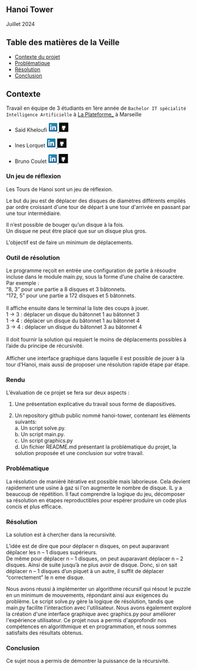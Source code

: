 ## Hanoi Tower



Juillet 2024

## Table des matières de la Veille

- [Contexte du projet](#Contexte)
- [Problématique](#Problématique)
- [Résolution](#Résolution)
- [Conclusion](#Conclusion)

## Contexte
Travail en équipe de 3 étudiants en 1ère année de `Bachelor IT spécialité Intelligence Artificielle` à [La Plateforme_](https://laplateforme.io/) à Marseille

- Said Kheloufi
  <a href="https://www.linkedin.com/in/said-kheloufi/">
    <img src="img/linkedin.png" width=25>
  </a>
  <a href="https://github.com/said-kheloufi">
    <img src="img/github.png" width=25>
  </a>

- Ines Lorquet
  <a href="https://www.linkedin.com/in/ines-lorquet-35b90128b/">
    <img src="img/linkedin.png" width=25>
  </a>
  <a href="https://github.com/ines-lorquet">
    <img src="img/github.png" width=25>
  </a>

- Bruno Coulet
  <a href="https://www.linkedin.com/in/bruno-coulet-35b90128b/">
    <img src="img/linkedin.png" width=25>
  </a>
  <a href="https://github.com/bruno-coulet">
    <img src="img/github.png" width=25>
  </a>  

### Un jeu de réflexion

Les Tours de Hanoi sont un jeu de réflexion.<br>

Le but du jeu est de déplacer des disques de diamètres différents empilés par ordre croissant d'une tour de départ à une tour d'arrivée en passant par une tour intermédiaire.<br>

Il n’est possible de bouger qu’un disque à la fois.<br>
Un disque ne peut être placé que sur un disque plus gros.<br>

L'objectif est de faire un minimum de déplacements.


### Outil de résolution

Le programme reçoit en entrée une configuration de partie à résoudre incluse dans le module main.py, sous la forme d’une chaîne de caractère. Par exemple :<br>
“8, 3” pour une partie a 8 disques et 3 bâtonnets.  
“172, 5” pour une partie a 172 disques et 5 bâtonnets.  
<br>
Il affiche ensuite dans le terminal la liste des coups à jouer.  
1 -> 3 : déplacer un disque du bâtonnet 1 au bâtonnet 3  
1 -> 4 : déplacer un disque du bâtonnet 1 au bâtonnet 4  
3 -> 4 : déplacer un disque du bâtonnet 3 au bâtonnet 4  
<br>
Il doit fournir la solution qui requiert le moins de déplacements possibles à l’aide du principe de récursivité.  
<br>
Afficher une interface graphique dans laquelle il est possible de jouer à la tour d’Hanoi, mais aussi de proposer une  résolution rapide étape par étape.<br>

### Rendu

L’évaluation de ce projet se fera sur deux aspects :  
1. Une présentation explicative du travail sous forme de diapositives.  

2. Un repository github public nommé hanoi-tower, contenant les éléments suivants:  
a. Un script solve.py.<br>
b. Un script main.py.<br>
c. Un script graphics.py<br>
d. Un fichier README.md présentant la problématique du projet, la solution proposée et une conclusion sur votre travail.<br>


### Problématique

La résolution de manièré itérative est possible mais laborieuse.
Cela devient rapidement une usine à gaz si l'on augmente le nombre de disque.
IL y a beaucoup de répétition.
Il faut comprendre la logique du jeu, décomposer sa résolution en étapes reproductibles pour espérer produire un code plus concis et plus efficace.

### Résolution

La solution est à chercher dans la recursivité.

L’idée est de dire que pour déplacer n disques, on peut auparavant déplacer les n – 1 disques supérieurs.  
De même pour déplacer n – 1 disques, on peut auparavant déplacer n – 2 disques.
Ainsi de suite jusqu’à ne plus avoir de disque.
Donc, si on sait déplacer n – 1 disques d’un piquet à un autre, il suffit de déplacer “correctement” le n
eme disque.


Nous avons réussi à implémenter un algorithme récursif qui résout le puzzle en un minimum de mouvements, répondant ainsi aux exigences du problème. Le script solve.py gère la logique de résolution, tandis que main.py facilite l'interaction avec l'utilisateur.
Nous avons également exploré la création d'une interface graphique avec graphics.py pour améliorer l'expérience utilisateur. Ce projet nous a permis d'approfondir nos compétences en algorithmique et en programmation, et nous sommes satisfaits des résultats obtenus.



### Conclusion

Ce sujet nous a permis de démontrer la puissance de la récursivité. 